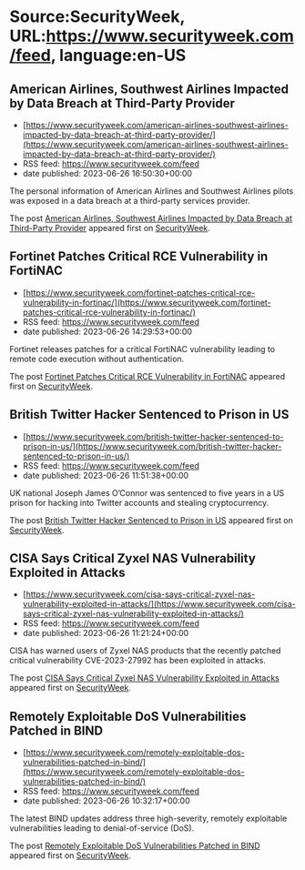 # Source:SecurityWeek, URL:https://www.securityweek.com/feed, language:en-US

## American Airlines, Southwest Airlines Impacted by Data Breach at Third-Party Provider
 - [https://www.securityweek.com/american-airlines-southwest-airlines-impacted-by-data-breach-at-third-party-provider/](https://www.securityweek.com/american-airlines-southwest-airlines-impacted-by-data-breach-at-third-party-provider/)
 - RSS feed: https://www.securityweek.com/feed
 - date published: 2023-06-26 16:50:30+00:00

<p>The personal information of American Airlines and Southwest Airlines pilots was exposed in a data breach at a third-party services provider.</p>
<p>The post <a href="https://www.securityweek.com/american-airlines-southwest-airlines-impacted-by-data-breach-at-third-party-provider/" rel="nofollow">American Airlines, Southwest Airlines Impacted by Data Breach at Third-Party Provider</a> appeared first on <a href="https://www.securityweek.com" rel="nofollow">SecurityWeek</a>.</p>

## Fortinet Patches Critical RCE Vulnerability in FortiNAC
 - [https://www.securityweek.com/fortinet-patches-critical-rce-vulnerability-in-fortinac/](https://www.securityweek.com/fortinet-patches-critical-rce-vulnerability-in-fortinac/)
 - RSS feed: https://www.securityweek.com/feed
 - date published: 2023-06-26 14:29:53+00:00

<p>Fortinet releases patches for a critical FortiNAC vulnerability leading to remote code execution without authentication.</p>
<p>The post <a href="https://www.securityweek.com/fortinet-patches-critical-rce-vulnerability-in-fortinac/" rel="nofollow">Fortinet Patches Critical RCE Vulnerability in FortiNAC</a> appeared first on <a href="https://www.securityweek.com" rel="nofollow">SecurityWeek</a>.</p>

## British Twitter Hacker Sentenced to Prison in US
 - [https://www.securityweek.com/british-twitter-hacker-sentenced-to-prison-in-us/](https://www.securityweek.com/british-twitter-hacker-sentenced-to-prison-in-us/)
 - RSS feed: https://www.securityweek.com/feed
 - date published: 2023-06-26 11:51:38+00:00

<p>UK national Joseph James O’Connor was sentenced to five years in a US prison for hacking into Twitter accounts and stealing cryptocurrency.</p>
<p>The post <a href="https://www.securityweek.com/british-twitter-hacker-sentenced-to-prison-in-us/" rel="nofollow">British Twitter Hacker Sentenced to Prison in US</a> appeared first on <a href="https://www.securityweek.com" rel="nofollow">SecurityWeek</a>.</p>

## CISA Says Critical Zyxel NAS Vulnerability Exploited in Attacks
 - [https://www.securityweek.com/cisa-says-critical-zyxel-nas-vulnerability-exploited-in-attacks/](https://www.securityweek.com/cisa-says-critical-zyxel-nas-vulnerability-exploited-in-attacks/)
 - RSS feed: https://www.securityweek.com/feed
 - date published: 2023-06-26 11:21:24+00:00

<p>CISA has warned users of Zyxel NAS products that the recently patched critical vulnerability CVE-2023-27992 has been exploited in attacks.</p>
<p>The post <a href="https://www.securityweek.com/cisa-says-critical-zyxel-nas-vulnerability-exploited-in-attacks/" rel="nofollow">CISA Says Critical Zyxel NAS Vulnerability Exploited in Attacks</a> appeared first on <a href="https://www.securityweek.com" rel="nofollow">SecurityWeek</a>.</p>

## Remotely Exploitable DoS Vulnerabilities Patched in BIND
 - [https://www.securityweek.com/remotely-exploitable-dos-vulnerabilities-patched-in-bind/](https://www.securityweek.com/remotely-exploitable-dos-vulnerabilities-patched-in-bind/)
 - RSS feed: https://www.securityweek.com/feed
 - date published: 2023-06-26 10:32:17+00:00

<p>The latest BIND updates address three high-severity, remotely exploitable vulnerabilities leading to denial-of-service (DoS).</p>
<p>The post <a href="https://www.securityweek.com/remotely-exploitable-dos-vulnerabilities-patched-in-bind/" rel="nofollow">Remotely Exploitable DoS Vulnerabilities Patched in BIND</a> appeared first on <a href="https://www.securityweek.com" rel="nofollow">SecurityWeek</a>.</p>

